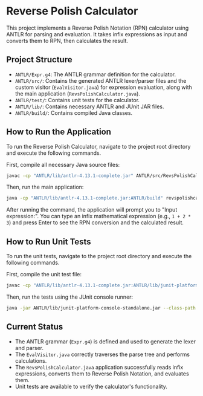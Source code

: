 # Reverse Polish Calculator

This project implements a Reverse Polish Notation (RPN) calculator using ANTLR for parsing and evaluation. It takes infix expressions as input and converts them to RPN, then calculates the result.

## Project Structure

-   `ANTLR/Expr.g4`: The ANTLR grammar definition for the calculator.
-   `ANTLR/src/`: Contains the generated ANTLR lexer/parser files and the custom visitor (`EvalVisitor.java`) for expression evaluation, along with the main application (`RevsPolishCalculator.java`).
-   `ANTLR/test/`: Contains unit tests for the calculator.
-   `ANTLR/lib/`: Contains necessary ANTLR and JUnit JAR files.
-   `ANTLR/build/`: Contains compiled Java classes.

## How to Run the Application

To run the Reverse Polish Calculator, navigate to the project root directory and execute the following commands.

First, compile all necessary Java source files:
```bash
javac -cp "ANTLR/lib/antlr-4.13.1-complete.jar" ANTLR/src/RevsPolishCalculator.java ANTLR/src/EvalVisitor.java ANTLR/src/ANTLR/*.java -d ANTLR/build/
```

Then, run the main application:
```bash
java -cp "ANTLR/lib/antlr-4.13.1-complete.jar:ANTLR/build" revspolishcalculator.RevsPolishCalculator
```

After running the command, the application will prompt you to "Input expression:". You can type an infix mathematical expression (e.g., `1 + 2 * 3`) and press Enter to see the RPN conversion and the calculated result.

## How to Run Unit Tests

To run the unit tests, navigate to the project root directory and execute the following commands.

First, compile the unit test file:
```bash
javac -cp "ANTLR/lib/antlr-4.13.1-complete.jar:ANTLR/lib/junit-platform-console-standalone.jar:ANTLR/build" ANTLR/test/UnitTest.java -d ANTLR/build/
```

Then, run the tests using the JUnit console runner:
```bash
java -jar ANTLR/lib/junit-platform-console-standalone.jar --class-path ANTLR/build --scan-classpath
```

## Current Status

-   The ANTLR grammar (`Expr.g4`) is defined and used to generate the lexer and parser.
-   The `EvalVisitor.java` correctly traverses the parse tree and performs calculations.
-   The `RevsPolishCalculator.java` application successfully reads infix expressions, converts them to Reverse Polish Notation, and evaluates them.
-   Unit tests are available to verify the calculator's functionality.